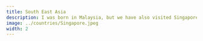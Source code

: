 ```yaml
---
title: South East Asia
description: I was born in Malaysia, but we have also visited Singapore and Thailand.
image: ../countries/Singapore.jpeg
width: 2
---
```

